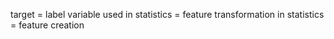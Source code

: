 target = label
variable used in statistics = feature
transformation in statistics = feature creation